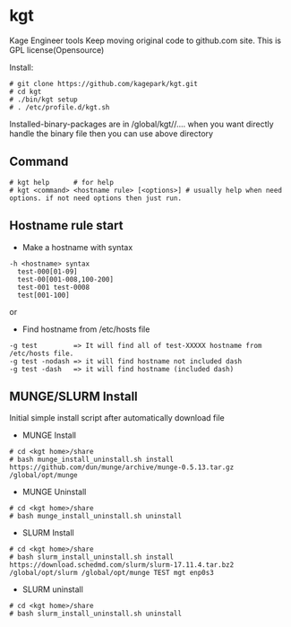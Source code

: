 # kgt
Kage Engineer tools
Keep moving original code to github.com site.
This is GPL license(Opensource)

Install:
```
# git clone https://github.com/kagepark/kgt.git
# cd kgt
# ./bin/kgt setup
# . /etc/profile.d/kgt.sh
```
Installed-binary-packages are in /global/kgt/<pkg name>/....
when you want directly handle the binary file then you can use above directory

## Command
```
# kgt help      # for help
# kgt <command> <hostname rule> [<options>] # usually help when need options. if not need options then just run.
```
## Hostname rule start
* Make a hostname with syntax
```
-h <hostname> syntax
  test-000[01-09] 
  test-00[001-008,100-200]
  test-001 test-0008
  test[001-100]
```
or
* Find hostname from /etc/hosts file
```
-g test         => It will find all of test-XXXXX hostname from /etc/hosts file.
-g test -nodash => it will find hostname not included dash
-g test -dash   => it will find hostname (included dash)
```


## MUNGE/SLURM Install
Initial simple install script after automatically download file

- MUNGE Install
```
# cd <kgt home>/share
# bash munge_install_uninstall.sh install https://github.com/dun/munge/archive/munge-0.5.13.tar.gz /global/opt/munge
```
- MUNGE Uninstall
```
# cd <kgt home>/share
# bash munge_install_uninstall.sh uninstall
```

- SLURM Install
```
# cd <kgt home>/share
# bash slurm_install_uninstall.sh install https://download.schedmd.com/slurm/slurm-17.11.4.tar.bz2 /global/opt/slurm /global/opt/munge TEST mgt enp0s3
```

- SLURM uninstall
```
# cd <kgt home>/share
# bash slurm_install_uninstall.sh uninstall
```
